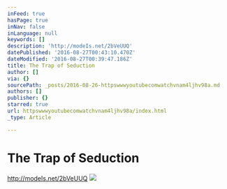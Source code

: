 ```yaml
---
inFeed: true
hasPage: true
inNav: false
inLanguage: null
keywords: []
description: 'http://modeIs.net/2bVeUUQ'
datePublished: '2016-08-27T00:43:10.470Z'
dateModified: '2016-08-27T00:39:47.186Z'
title: The Trap of Seduction
author: []
via: {}
sourcePath: _posts/2016-08-26-httpswwwyoutubecomwatchvnam4ljhv98a.md
authors: []
publisher: {}
starred: true
url: httpswwwyoutubecomwatchvnam4ljhv98a/index.html
_type: Article

---
```

# The Trap of Seduction

http://modeIs.net/2bVeUUQ
![](https://the-grid-user-content.s3-us-west-2.amazonaws.com/1def9076-dc3c-4ae0-b203-ceac0db22922.jpg)